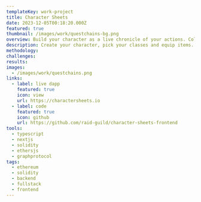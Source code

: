 ```yaml
---
templateKey: work-project
title: Character Sheets
date: 2023-12-05T00:18:20.000Z
featured: true
thumbnail: /images/work/questchains-bg.png
overview: Build your character as a live chronicle of your actions. Collect items, earn XP and level up classes to register your growth on-chain.
description: Create your character, pick your classes and equip items.
methodology:
challenges:
results:
images:
  - /images/work/questchains.png
links:
  - label: live dapp
    featured: true
    icon: view
    url: https://charactersheets.io
  - label: code
    featured: true
    icon: github
    url: https://github.com/raid-guild/character-sheets-frontend
tools:
  - typescript
  - nextjs
  - solidity
  - ethersjs
  - graphprotocol
tags:
  - ethereum
  - solidity
  - backend
  - fullstack
  - frontend
---
```

